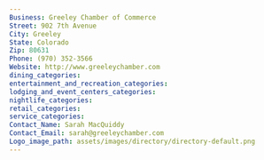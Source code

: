 ```yaml
---
Business: Greeley Chamber of Commerce
Street: 902 7th Avenue
City: Greeley
State: Colorado
Zip: 80631
Phone: (970) 352-3566
Website: http://www.greeleychamber.com
dining_categories: 
entertainment_and_recreation_categories: 
lodging_and_event_centers_categories: 
nightlife_categories: 
retail_categories: 
service_categories: 
Contact_Name: Sarah MacQuiddy
Contact_Email: sarah@greeleychamber.com
Logo_image_path: assets/images/directory/directory-default.png
---
```

